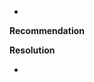 <!-- NOTE: The name of the issue is going to be exactly the same as the name of this file! -->

* <link to issue in the official project repo (optional)>

<corpus of the issue>

**Recommendation**

<corpus of the recommendation>

**Resolution**

* <link to a related pull request in the official project repo (optional)>

<small corpus explaining the actual changes made to fix it>